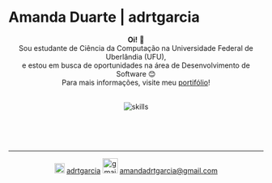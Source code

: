 # Amanda Duarte | adrtgarcia

<div align="center">
  <p><strong>Oi!</strong> 👋<br>
    Sou estudante de Ciência da Computação na Universidade Federal de Uberlândia (UFU),<br> 
    e estou em busca de oportunidades na área de Desenvolvimento de Software 😊<br>
    Para mais informações, visite meu <a href="https://adrtgarcia.github.io">portifólio</a>!
  </p>
</div><br>

<div align="center">
  <!--<img src="https://github-readme-stats.vercel.app/api/top-langs/?username=adrtgarcia&layout=compact&bg_color=000&border_color=30A3DC&title_color=E94D5F&text_color=FFF"/
    alt="github-stats"><br><br>-->
  <img src="https://skillicons.dev/icons?i=java,c,cpp,js,r,python,md,html,css,git,postgresql" alt="skills">
</div>

<br><br><br>

<div align="center">
  <hr>
  <img src="https://cdn.worldvectorlogo.com/logos/linkedin-icon-2.svg" alt="linkedin" width="20" height="20">
  <a href="https://www.linkedin.com/in/adrtgarcia/">adrtgarcia</a>
  <img src="https://cdn.worldvectorlogo.com/logos/gmail-icon-2.svg" alt="gmail" width="30" height="30">
  <a href="mailto:amandadrtgarcia@gmail.com">amandadrtgarcia@gmail.com</a>
</div>


<!--
## Conhecimentos e Habilidades
<div align="center">
  <img src="https://skillicons.dev/icons?i=java,c,cpp,js,r,python" alt="backend">
  <br>
  <img src="https://skillicons.dev/icons?i=md,html,css,git,postgresql" alt="outros">
</div>

### 🖥️ Linguagens de Programação 
<div align="left">
  <img src="https://skillicons.dev/icons?i=java,cpp,c,js,r,python" alt="backend">
</div><br>

### 🪄 Outras Linguagens
<div align="left">
  <img src="https://skillicons.dev/icons?i=md,html,css" alt="frontend">
</div><br>

### 🔧 Ferramentas e Tecnologias
<div align="left">
  <img src="https://skillicons.dev/icons?i=git,postgresql" alt="others">
</div><br>


## Contato
<div align="left">
  <img src="https://cdn.worldvectorlogo.com/logos/linkedin-icon-2.svg" alt="linkedin" width="25" height="25">
  <a href="https://www.linkedin.com/in/adrtgarcia/">adrtgarcia</a>
  <span> | </span>
  <img src="https://cdn.worldvectorlogo.com/logos/gmail-icon-2.svg" alt="gmail" width="30" height="30">
  <a href="mailto:amandadrtgarcia@gmail.com">amandadrtgarcia@gmail.com</a>
</div>
-->



<!--
## Hi there 👋
**adrtgarcia/adrtgarcia** is a ✨ _special_ ✨ repository because its `README.md` (this file) appears on your GitHub profile.

Here are some ideas to get you started:

- 🔭 I’m currently working on ...
- 🌱 I’m currently learning ...
- 👯 I’m looking to collaborate on ...
- 🤔 I’m looking for help with ...
- 💬 Ask me about ...
- 📫 How to reach me: ...
- 😄 Pronouns: ...
- ⚡ Fun fact: ...
-->
